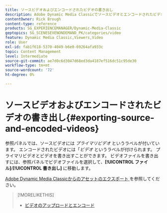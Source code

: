 ```yaml
---
title: ソースビデオおよびエンコードされたビデオの書き出し
description: Adobe Dynamic Media Classicでソースビデオとエンコードされたビデオを書き出す方法を説明します。
contentOwner: Rick Brough
content-type: reference
products: SG_EXPERIENCEMANAGER/Dynamic-Media-Classic
geptopics: SG_SCENESEVENONDEMAND_PK/categories/video
feature: Dynamic Media Classic,Viewers,Video
role: User
exl-id: fab1f618-5370-4049-b6e0-69264afa933c
topic: Content Management
level: Intermediate
source-git-commit: ae7d0c6d3047d68ed3da4187ef516dc51c95de30
workflow-type: tm+mt
source-wordcount: '72'
ht-degree: 0%

---
```


# ソースビデオおよびエンコードされたビデオの書き出し{#exporting-source-and-encoded-videos}

参照パネルでは、ソースビデオには *プライマリビデオ* というラベルが付いています。 エンコードされたビデオには「*ビデオ* というラベルが付けられます。 プライマリビデオとビデオを書き出すことができます。 ビデオファイルを書き出すには、参照パネルでビデオファイルを選択して、**[!UICONTROL ファイル]**/**[!UICONTROL 書き出し]** に移動します。

[Adobe Dynamic Media Classicからのアセットのエクスポート ](exporting-assets-from-dmc.md#exporting-assets-from-dmc) を参照してください。

>[!MORELIKETHIS]
>
>* [ ビデオのアップロードとエンコード ](uploading-encoding-videos.md#uploading_and_encoding_videos)
